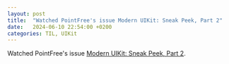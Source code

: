 ```yaml
---
layout: post
title:  "Watched PointFree's issue Modern UIKit: Sneak Peek, Part 2"
date:   2024-06-10 22:54:00 +0200
categories: TIL, UIKit
---
```

Watched PointFree's issue [Modern UIKit: Sneak Peek, Part 2](https://www.pointfree.co/episodes/ep282-modern-uikit-sneak-peek-part-2).
